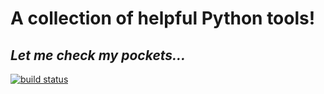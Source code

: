 A collection of helpful Python tools!
=====================================

*Let me check my pockets...*
----------------------------

<a href="https://travis-ci.org/RobRuana/pockets">
  <img alt="build status" src="https://travis-ci.org/RobRuana/pockets.svg">
</a>
